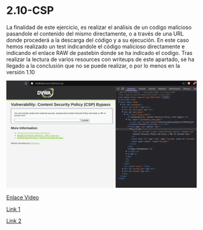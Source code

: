 # 2.10-CSP

La finalidad de este ejercicio, es realizar el análisis de un codigo malicioso pasandole el contenido del mismo directamente, o a través de una URL donde procederá a la descarga del código y a su ejecución. En este caso hemos realizado un test indicandole el código malicioso directamente e indicando el enlace RAW de pastebin donde se ha indicado el codigo. Tras realizar la lectura de varios resources con writeups de este apartado, se ha llegado a la conclusión que no se puede realizar, o por lo menos en la versión 1.10

![fallo](./images/falloejecucion.png)


[Enlace Video](./images/pruebaError.mp4)


[Link 1](https://aftabsama.com/writeups/dvwa/content-security-policy-csp-bypass/)

[Link 2](https://puriayush29.medium.com/dvwa-csp-bypass-4a746830d5a1)


